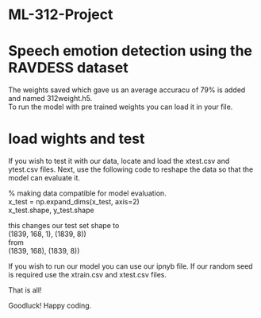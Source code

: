 # ML-312-Project
# Speech emotion detection using the RAVDESS dataset          

The weights saved which gave us an average accuracu of 79% is added and named 312weight.h5.                 
To run the model with pre trained weights you can load it in your file.           
  
# load wights and test
If you wish to test it with our data, locate and load the xtest.csv and ytest.csv files.
Next, use the following code to reshape the data so that the model can evaluate it.

% making data compatible for model evaluation.                     
x_test = np.expand_dims(x_test, axis=2)             
x_test.shape, y_test.shape              


this changes our test set shape to        
(1839, 168, 1), (1839, 8))        
from                    
(1839, 168), (1839, 8))             


If you wish to run our model you can use our ipnyb file. If our random seed is required use the xtrain.csv and xtest.csv files.             

That is all!            

Goodluck! Happy coding.             



